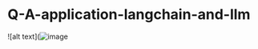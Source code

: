 # Q-A-application-langchain-and-llm



![alt text](![image](https://github.com/akash8190/Q-A-application-langchain-and-llm/assets/63542990/eb4992f9-44d2-4d13-9046-e9972c82efb0)


